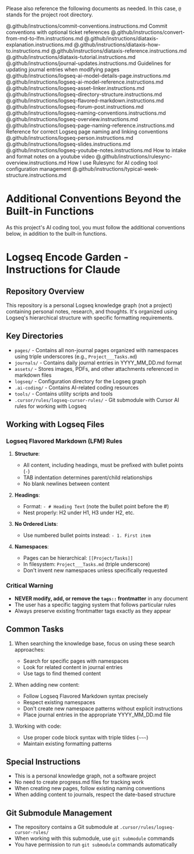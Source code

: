 Please also reference the following documents as needed. In this case, `@` stands for the project root directory.

<Documents>
  <Document>
    <Path>@.github/instructions/commit-conventions.instructions.md</Path>
    <Description>Commit conventions with optional ticket references</Description>
  </Document>
  <Document>
    <Path>@.github/instructions/convert-from-md-to-lfm.instructions.md</Path>
  </Document>
  <Document>
    <Path>@.github/instructions/diataxis-explanation.instructions.md</Path>
  </Document>
  <Document>
    <Path>@.github/instructions/diataxis-how-to.instructions.md</Path>
  </Document>
  <Document>
    <Path>@.github/instructions/diataxis-reference.instructions.md</Path>
  </Document>
  <Document>
    <Path>@.github/instructions/diataxis-tutorial.instructions.md</Path>
  </Document>
  <Document>
    <Path>@.github/instructions/journal-updates.instructions.md</Path>
    <Description>Guidelines for updating journal entries when modifying pages</Description>
  </Document>
  <Document>
    <Path>@.github/instructions/logseq-ai-model-details-page.instructions.md</Path>
  </Document>
  <Document>
    <Path>@.github/instructions/logseq-ai-model-reference.instructions.md</Path>
  </Document>
  <Document>
    <Path>@.github/instructions/logseq-asset-linker.instructions.md</Path>
  </Document>
  <Document>
    <Path>@.github/instructions/logseq-directory-structure.instructions.md</Path>
  </Document>
  <Document>
    <Path>@.github/instructions/logseq-flavored-markdown.instructions.md</Path>
  </Document>
  <Document>
    <Path>@.github/instructions/logseq-forum-post.instructions.md</Path>
  </Document>
  <Document>
    <Path>@.github/instructions/logseq-naming-conventions.instructions.md</Path>
  </Document>
  <Document>
    <Path>@.github/instructions/logseq-overview.instructions.md</Path>
  </Document>
  <Document>
    <Path>@.github/instructions/logseq-page-naming-reference.instructions.md</Path>
    <Description>Reference for correct Logseq page naming and linking conventions</Description>
  </Document>
  <Document>
    <Path>@.github/instructions/logseq-person.instructions.md</Path>
  </Document>
  <Document>
    <Path>@.github/instructions/logseq-slides.instructions.md</Path>
  </Document>
  <Document>
    <Path>@.github/instructions/logseq-youtube-notes.instructions.md</Path>
    <Description>How to intake and format notes on a youtube video</Description>
  </Document>
  <Document>
    <Path>@.github/instructions/rulesync-overview.instructions.md</Path>
    <Description>How I use Rulesync for AI coding tool configuration management</Description>
  </Document>
  <Document>
    <Path>@.github/instructions/typical-week-structure.instructions.md</Path>
  </Document>
</Documents>

# Additional Conventions Beyond the Built-in Functions

As this project's AI coding tool, you must follow the additional conventions below, in addition to the built-in functions.

# Logseq Encode Garden - Instructions for Claude

## Repository Overview
This repository is a personal Logseq knowledge graph (not a project) containing personal notes, research, and thoughts. It's organized using Logseq's hierarchical structure with specific formatting requirements.

## Key Directories
- `pages/` - Contains all non-journal pages organized with namespaces using triple underscores (e.g., `Project___Tasks.md`)
- `journals/` - Contains daily journal entries in YYYY_MM_DD.md format
- `assets/` - Stores images, PDFs, and other attachments referenced in markdown files
- `logseq/` - Configuration directory for the Logseq graph
- `.ai-coding/` - Contains AI-related coding resources
- `tools/` - Contains utility scripts and tools
- `.cursor/rules/logseq-cursor-rules/` - Git submodule with Cursor AI rules for working with Logseq

## Working with Logseq Files

### Logseq Flavored Markdown (LFM) Rules
1. **Structure**: 
   - All content, including headings, must be prefixed with bullet points (`-`)
   - TAB indentation determines parent/child relationships
   - No blank newlines between content

2. **Headings**:
   - Format: `- # Heading Text` (note the bullet point before the #)
   - Nest properly: H2 under H1, H3 under H2, etc.

3. **No Ordered Lists**:
   - Use numbered bullet points instead: `- 1. First item`

4. **Namespaces**:
   - Pages can be hierarchical: `[[Project/Tasks]]`
   - In filesystem: `Project___Tasks.md` (triple underscore)
   - Don't invent new namespaces unless specifically requested

### Critical Warning
- **NEVER modify, add, or remove the `tags::` frontmatter** in any document
- The user has a specific tagging system that follows particular rules
- Always preserve existing frontmatter tags exactly as they appear

## Common Tasks
1. When searching the knowledge base, focus on using these search approaches:
   - Search for specific pages with namespaces
   - Look for related content in journal entries
   - Use tags to find themed content

2. When adding new content:
   - Follow Logseq Flavored Markdown syntax precisely
   - Respect existing namespaces
   - Don't create new namespace patterns without explicit instructions
   - Place journal entries in the appropriate YYYY_MM_DD.md file

3. Working with code:
   - Use proper code block syntax with triple tildes (`~~~`)
   - Maintain existing formatting patterns

## Special Instructions
- This is a personal knowledge graph, not a software project
- No need to create progress.md files for tracking work
- When creating new pages, follow existing naming conventions
- When adding content to journals, respect the date-based structure

## Git Submodule Management
- The repository contains a Git submodule at `.cursor/rules/logseq-cursor-rules/`
- When working with this submodule, use `git submodule` commands
- You have permission to run `git submodule` commands automatically
